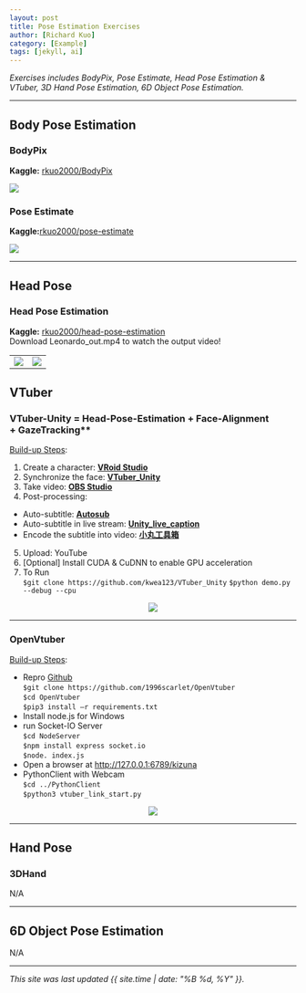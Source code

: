 ```yaml
---
layout: post
title: Pose Estimation Exercises
author: [Richard Kuo]
category: [Example]
tags: [jekyll, ai]
---
```


*Exercises includes BodyPix, Pose Estimate, Head Pose Estimation & VTuber, 3D Hand Pose Estimation, 6D Object Pose Estimation.*

---
## Body Pose Estimation
### BodyPix
**Kaggle:** [rkuo2000/BodyPix](https://kaggle.com/rkuo2000/BodyPix)

![](https://www.kaggleusercontent.com/kf/80090018/eyJhbGciOiJkaXIiLCJlbmMiOiJBMTI4Q0JDLUhTMjU2In0..wiq28Ozrir-2AJ-ZtEn5iw.cSVqA8fZWrY56p72rcdToeQ6nHPmFGjaif7KJHfO5JhXm0YRfQmnON1e05BS5H39vy4S3ojtLmzWLbh4VUoonbDxP7F5H1REZU-ktGZF43Hdvhr6cz8quxq7VfHSlRviDM7U1DEkTzzVQ1wCJrILmdaNGnkFSXC89CURxueXsaugslat6CAlFBzTAuekPFP2TNSn3KUnKFNIoMQlSUC2aZJRL0IFlXHmJllxE5IvLzGKMkWftQfKiuUOINXDNLxexeWDOlBfPv8jYjq_uJhcXzlzqtinX36lYJEj-A8wF39_qlCqjfT6AdiSDABj78DgktHBV6owq8T4ANjqnKzlq2lwgrmYntoNYUjlMGigA5kewr9uEQmP4fohcOV4IsLtEu31nAkz2-22bcTxJHHKr0CJOs7FxM7_OsLffwEJnOMUZiGCI9EPi3ii0aTuV0ALleinIcwUMN8Bodt9Emc6xfXGgfX1WZPsILP2rfXQSh2GmR7mYFMc0c4cyYze8UaxmGVRJa9RNrrUW3SFW4wjXkFge9fItDkSCr3Lma0Ara88Cy4vO-McrdrxAVC9nmKsIwPB_XVgTxaQvBSXSWvl_watbZ0JYS-4oKifNcHwBuTsM5aOCbZ85iU5wnNmnqvQhpU8e_E2tdIBuqM3eIO3YA.O4WqqgTn6X-RD6GusHkayg/__results___files/__results___33_0.png)


### Pose Estimate
**Kaggle:**[rkuo2000/pose-estimate](https://www.kaggle.com/rkuo2000/pose-estimate) 

![](https://www.kaggleusercontent.com/kf/43818384/eyJhbGciOiJkaXIiLCJlbmMiOiJBMTI4Q0JDLUhTMjU2In0..eSJ3kyzfX4P4BksVr8pB-Q.7odouGOvmpfl9QzJYN0y3LKS2OaSZD8CsYh9xIZRQIRUxMn4-eIkiStD65V4cnY3xp82lnn96ZD2A-kyW4Vs-s9Q38zgS0Pzq1DOtqiHaPVKTT7WRXZEFPf-noSXBFkTSt6zknezJm4rhdLtFkrQh_9Eml3RkADFCtZdwYt3QfW4yWFgD-2x0bcMjlOf8A5EkQfnnwTxFmf0YAZkaUBbyt6SX7p8dqegk-61ICDT1IJ9Hj51WE6MZu9MKq5S9Hxo5xtLdbDSABAvcV0zr3UwFUJ5F6wF8SsxFHGHbAPkiga7KjI6gKN-uoixUMx2Yc63YmwOzOnIjKfh2FtoIqsqqzkfHBO25FZD-enKuebG1Lm6BUnK2eUvHARe9l1f1BGY2e-mjri0YYaWQq_jm6xEbtRq9sg-AL-UCZuJzV0K1AXmjycegpN1G8Zg4gIlHIx0HGahmg2fj1wVI0D2DtjBKGUpgleinZwMT2ovnMQf9TSn5KHlZ6FjrM6MmK2wEGk7MYZH_4Ba3gfAbE5NQH9w6Bs0B_UN7xBRfrTNAG0wqiOeWsjUWlXJNE4gt7iZGOnRf6w6RICGPX4p2dzOI7BSnCs2okCSywl-2Yrk-s-XwsqYhcv_4d7XmrrIjaAy-5dMv08Iy88U0PMUMu3K-rQ0KA.XlaB6O5MSaMP6ib8Cp8ZCg/__results___files/__results___10_1.png)

---
## Head Pose
### Head Pose Estimation
**Kaggle:** [rkuo2000/head-pose-estimation](https://kaggle.com/rkuo2000/head-pose-estimation)<br />
Download Leonardo_out.mp4 to watch the output video!
<table>
  <tr>
    <td><img src="https://github.com/rkuo2000/head-pose-estimation/blob/master/doc/demo.gif?raw=true"></td>
    <td><img src="https://github.com/rkuo2000/head-pose-estimation/blob/master/doc/demo1.gif?raw=true"></td>
  </tr>
</table>

## VTuber
### VTuber-Unity = Head-Pose-Estimation + Face-Alignment + GazeTracking**<br />

<u>Build-up Steps</u>:
1. Create a character: **[VRoid Studio](https://vroid.com/studio)**
2. Synchronize the face: **[VTuber_Unity](https://github.com/kwea123/VTuber_Unity)**
3. Take video: **[OBS Studio](https://obsproject.com/download)**
4. Post-processing:
 - Auto-subtitle: **[Autosub](https://github.com/kwea123/autosub)**
 - Auto-subtitle in live stream: **[Unity_live_caption](https://github.com/kwea123/Unity_live_caption)**
 - Encode the subtitle into video: **[小丸工具箱](https://maruko.appinn.me/)**
5. Upload: YouTube
6. [Optional] Install CUDA & CuDNN to enable GPU acceleration
7. To Run <br />
`$git clone https://github.com/kwea123/VTuber_Unity`
`$python demo.py --debug --cpu`
<p align="center"><img src="https://github.com/kwea123/VTuber_Unity/blob/master/images/debug_gpu.gif?raw=true"></p>

---
### OpenVtuber
<u>Build-up Steps</u>:
* Repro [Github](https://github.com/1996scarlet/OpenVtuber)<br />
`$git clone https://github.com/1996scarlet/OpenVtuber`<br />
`$cd OpenVtuber`<br />
`$pip3 install –r requirements.txt`<br />
* Install node.js for Windows <br />
* run Socket-IO Server <br />
`$cd NodeServer` <br />
`$npm install express socket.io` <br />
`$node. index.js` <br />
* Open a browser at  http://127.0.0.1:6789/kizuna <br />
* PythonClient with Webcam <br />
`$cd ../PythonClient` <br />
`$python3 vtuber_link_start.py` <br />

<p align="center"><img src="https://camo.githubusercontent.com/83ad3e28fa8a9b51d5e30cdf745324b09ac97650aea38742c8e4806f9526bc91/68747470733a2f2f73332e617831782e636f6d2f323032302f31322f31322f72564f33464f2e676966"></p>

---
## Hand Pose
### 3DHand
N/A

---
## 6D Object Pose Estimation
N/A

---


*This site was last updated {{ site.time | date: "%B %d, %Y" }}.*

